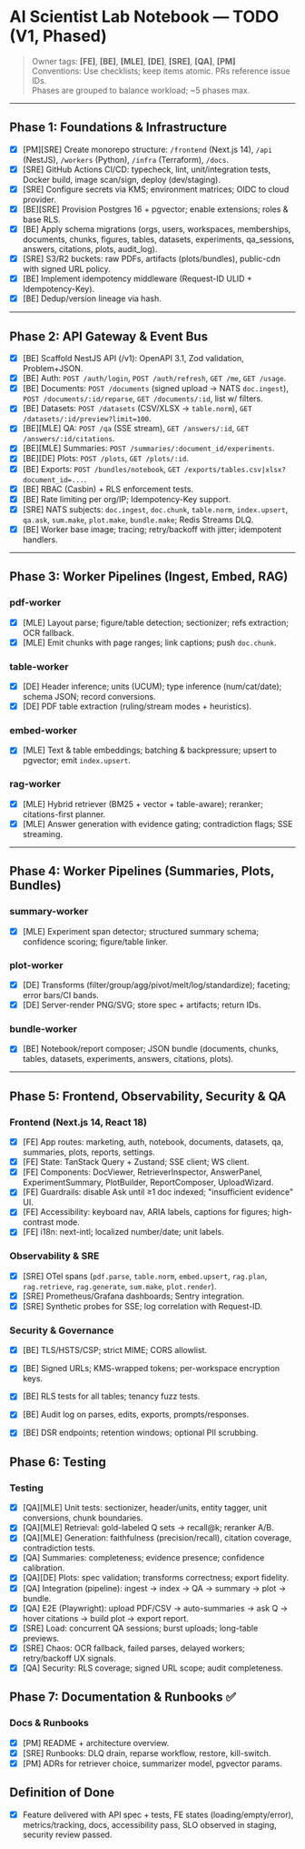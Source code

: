 # AI Scientist Lab Notebook — TODO (V1, Phased)

> Owner tags: **[FE]**, **[BE]**, **[MLE]**, **[DE]**, **[SRE]**, **[QA]**, **[PM]**  
> Conventions: Use checklists; keep items atomic. PRs reference issue IDs.  
> Phases are grouped to balance workload; ~5 phases max.

---

## Phase 1: Foundations & Infrastructure
- [x] [PM][SRE] Create monorepo structure: `/frontend` (Next.js 14), `/api` (NestJS), `/workers` (Python), `/infra` (Terraform), `/docs`.
- [x] [SRE] GitHub Actions CI/CD: typecheck, lint, unit/integration tests, Docker build, image scan/sign, deploy (dev/staging).
- [x] [SRE] Configure secrets via KMS; environment matrices; OIDC to cloud provider.
- [x] [BE][SRE] Provision Postgres 16 + pgvector; enable extensions; roles & base RLS.
- [x] [BE] Apply schema migrations (orgs, users, workspaces, memberships, documents, chunks, figures, tables, datasets, experiments, qa_sessions, answers, citations, plots, audit_log).
- [x] [SRE] S3/R2 buckets: raw PDFs, artifacts (plots/bundles), public-cdn with signed URL policy.
- [x] [BE] Implement idempotency middleware (Request-ID ULID + Idempotency-Key).
- [x] [BE] Dedup/version lineage via hash.

---

## Phase 2: API Gateway & Event Bus
- [x] [BE] Scaffold NestJS API (/v1): OpenAPI 3.1, Zod validation, Problem+JSON.
- [x] [BE] Auth: `POST /auth/login`, `POST /auth/refresh`, `GET /me`, `GET /usage`.
- [x] [BE] Documents: `POST /documents` (signed upload → NATS `doc.ingest`), `POST /documents/:id/reparse`, `GET /documents/:id`, list w/ filters.
- [x] [BE] Datasets: `POST /datasets` (CSV/XLSX → `table.norm`), `GET /datasets/:id/preview?limit=100`.
- [x] [BE][MLE] QA: `POST /qa` (SSE stream), `GET /answers/:id`, `GET /answers/:id/citations`.
- [x] [BE][MLE] Summaries: `POST /summaries/:document_id/experiments`.
- [x] [BE][DE] Plots: `POST /plots`, `GET /plots/:id`.
- [x] [BE] Exports: `POST /bundles/notebook`, `GET /exports/tables.csv|xlsx?document_id=...`.
- [x] [BE] RBAC (Casbin) + RLS enforcement tests.
- [x] [BE] Rate limiting per org/IP; Idempotency-Key support.
- [x] [SRE] NATS subjects: `doc.ingest`, `doc.chunk`, `table.norm`, `index.upsert`, `qa.ask`, `sum.make`, `plot.make`, `bundle.make`; Redis Streams DLQ.
- [x] [BE] Worker base image; tracing; retry/backoff with jitter; idempotent handlers.

---

## Phase 3: Worker Pipelines (Ingest, Embed, RAG)
### pdf-worker
- [x] [MLE] Layout parse; figure/table detection; sectionizer; refs extraction; OCR fallback.
- [x] [MLE] Emit chunks with page ranges; link captions; push `doc.chunk`.
### table-worker
- [x] [DE] Header inference; units (UCUM); type inference (num/cat/date); schema JSON; record conversions.
- [x] [DE] PDF table extraction (ruling/stream modes + heuristics).
### embed-worker
- [x] [MLE] Text & table embeddings; batching & backpressure; upsert to pgvector; emit `index.upsert`.
### rag-worker
- [x] [MLE] Hybrid retriever (BM25 + vector + table-aware); reranker; citations-first planner.
- [x] [MLE] Answer generation with evidence gating; contradiction flags; SSE streaming.

---

## Phase 4: Worker Pipelines (Summaries, Plots, Bundles)
### summary-worker
- [x] [MLE] Experiment span detector; structured summary schema; confidence scoring; figure/table linker.
### plot-worker
- [x] [DE] Transforms (filter/group/agg/pivot/melt/log/standardize); faceting; error bars/CI bands.
- [x] [DE] Server-render PNG/SVG; store spec + artifacts; return IDs.
### bundle-worker
- [x] [BE] Notebook/report composer; JSON bundle (documents, chunks, tables, datasets, experiments, answers, citations, plots).
---

## Phase 5: Frontend, Observability, Security & QA
### Frontend (Next.js 14, React 18)
- [x] [FE] App routes: marketing, auth, notebook, documents, datasets, qa, summaries, plots, reports, settings.
- [x] [FE] State: TanStack Query + Zustand; SSE client; WS client.
- [x] [FE] Components: DocViewer, RetrieverInspector, AnswerPanel, ExperimentSummary, PlotBuilder, ReportComposer, UploadWizard.
- [x] [FE] Guardrails: disable Ask until ≥1 doc indexed; "insufficient evidence" UI.
- [x] [FE] Accessibility: keyboard nav, ARIA labels, captions for figures; high-contrast mode.
- [x] [FE] i18n: next-intl; localized number/date; unit labels.
### Observability & SRE
- [x] [SRE] OTel spans (`pdf.parse`, `table.norm`, `embed.upsert`, `rag.plan`, `rag.retrieve`, `rag.generate`, `sum.make`, `plot.render`).
- [x] [SRE] Prometheus/Grafana dashboards; Sentry integration.
- [x] [SRE] Synthetic probes for SSE; log correlation with Request-ID.
### Security & Governance
- [x] [BE] TLS/HSTS/CSP; strict MIME; CORS allowlist.
- [x] [BE] Signed URLs; KMS-wrapped tokens; per-workspace encryption keys.
- [x] [BE] RLS tests for all tables; tenancy fuzz tests.
- [x] [BE] Audit log on parses, edits, exports, prompts/responses.
- [x] [BE] DSR endpoints; retention windows; optional PII scrubbing.


## Phase 6: Testing
### Testing
- [x] [QA][MLE] Unit tests: sectionizer, header/units, entity tagger, unit conversions, chunk boundaries.
- [x] [QA][MLE] Retrieval: gold-labeled Q sets → recall@k; reranker A/B.
- [x] [QA][MLE] Generation: faithfulness (precision/recall), citation coverage, contradiction tests.
- [x] [QA] Summaries: completeness; evidence presence; confidence calibration.
- [x] [QA][DE] Plots: spec validation; transforms correctness; export fidelity.
- [x] [QA] Integration (pipeline): ingest → index → QA → summary → plot → bundle.
- [x] [QA] E2E (Playwright): upload PDF/CSV → auto-summaries → ask Q → hover citations → build plot → export report.
- [x] [SRE] Load: concurrent QA sessions; burst uploads; long-table previews.
- [x] [SRE] Chaos: OCR fallback, failed parses, delayed workers; retry/backoff UX signals.
- [x] [QA] Security: RLS coverage; signed URL scope; audit completeness.

## Phase 7: Documentation & Runbooks ✅
### Docs & Runbooks
- [x] [PM] README + architecture overview.
- [x] [SRE] Runbooks: DLQ drain, reparse workflow, restore, kill-switch.
- [x] [PM] ADRs for retriever choice, summarizer model, pgvector params.
## Definition of Done
- [x] Feature delivered with API spec + tests, FE states (loading/empty/error), metrics/tracking, docs, accessibility pass, SLO observed in staging, security review passed.